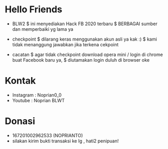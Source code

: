 # Hello Friends 

- BLW2 
$ ini menyediakan Hack FB 2020 terbaru
$ BERBAGAI sumber dan memperbaiki yg lama ya 

- checkpoint 
$ dilarang keras menggunakan akun asli ya kak :)
$ kami tidak menanggung jawabkan jika terkena cekpoint

- cacatan
$ agar tidak checkpoint download opera mini / login di chrome buat Facebook baru ya,
$ diutamakan login duluh di browser oke
 

# Kontak 
- Instagram : Noprian0_0
- Youtube   : Noprian BLWT

# Donasi

- 167201002962533 (NOPRIANTO) 
- silakan kirim bukti transaksi ke Ig , hati2 penipuan!
